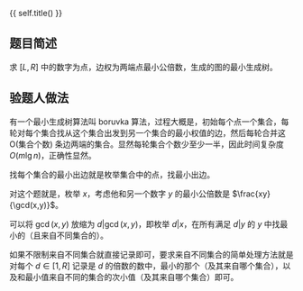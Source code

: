 {{ self.title() }}

## 题目简述

求 $[L,R]$ 中的数字为点，边权为两端点最小公倍数，生成的图的最小生成树。

## 验题人做法

有一个最小生成树算法叫 boruvka 算法，过程大概是，初始每个点一个集合，每轮对每个集合找从这个集合出发到另一个集合的最小权值的边，然后每轮合并这 O(集合个数) 条边两端的集合。显然每轮集合个数少至少一半，因此时间复杂度 $O(m\lg n)$，正确性显然。

找每个集合的最小出边就是枚举集合中的点，找最小出边。

对这个题就是，枚举 $x$，考虑他和另一个数字 $y$ 的最小公倍数是 $\frac{xy}{\gcd(x,y)}$。

可以将 $\gcd(x,y)$ 放缩为 $d|\gcd(x,y)$，即枚举 $d|x$，在所有满足 $d|y$ 的 $y$ 中找最小的（且来自不同集合的）。

如果不限制来自不同集合就直接记录即可，要求来自不同集合的简单处理方法就是对每个 $d\in[1,R]$ 记录是 $d$ 的倍数的数中，最小的那个（及其来自哪个集合），以及和最小值来自不同的集合的次小值（及其来自哪个集合）即可。

